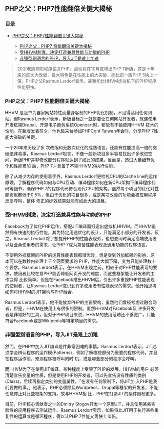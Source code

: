 ## PHP之父：PHP7性能翻倍关键大揭秘

### 目录

- [PHP之父：PHP7性能翻倍关键大揭秘](#php之父php7性能翻倍关键大揭秘)
    
    - [PHP之父：PHP7 性能翻倍关键大揭秘](#php之父php7-性能翻倍关键大揭秘)
    - [受HHVM刺激，决定打造兼具性能与功能的PHP](#受hhvm刺激决定打造兼具性能与功能的php)
    - [非强型别语言的PHP，导入JIT是难上加难](#非强型别语言的php导入jit是难上加难)



> 20岁老牌网页程序语言PHP，最快将在10月底释出PHP 7新版，这是十年来的首次大改版，最大特色是在性能上的大突破，能比前一版PHP 5快上一倍，PHP之父Rasmus Lerdorf表示，甚至能比HHVM虚拟机下的PHP程序性能更快。

### PHP之父：PHP7 性能翻倍关键大揭秘 ###

HHVM 是脸书为自家网站特性而量身客制的PHP优化机制，不见得适用任何网站。但Rasmus Lerdorf表示，新版目标之一就是要让任何网站开发者，就连使用开发框架Drupal、开源电子商务系统Opencart时，都能有不输使用HHVM 技术的性能。在新版发表前夕，他也趁来台参加PHPConf Taiwan年会时，分享PHP 7性能大突破的关键。

一个20年来历经了多 次改版和无数次优化的成熟语言，还能有性能提高一倍的突破绝非易事，Rasmus Lerdorf坦言，不像一般新项目多半容易找出许多改进空间，新版PHP并非修改部分程序就达到了如此的成果。反而是，透过大量细节优化和性能累加 后，PHP 7才具备了不输HHVM的执行性能。

除了从减少内存的使用着手外，Rasmus Lerdorf更检视CPU的Cache line的运作原理，了解程序代码如何与CPU互动、编译程序如何在新CPU架构下编译程序代码等细节，确保PHP 7的程序代码符合现代CPU的架构。虽然每个项目的优化对性能贡献都低于0.5%，但由于优化的项目很多，或是某项改善的功能会被应用程序反复呼叫，整体 修正的综效结果就能有如此大的进展。

### 受HHVM刺激，决定打造兼具性能与功能的PHP ###

Facebook为了优化PHP运作，搭配JIT编译而打造出虚拟机HHVM。而HHVM虽然拥有快速的执行性能，其为特定用途优化的设计，只能满足小部分的开发者。反之，Rasmus Lerdorf除了想提升PHP的性能表现外，也想要同时满足高端使用者以及业余使用者的需求，让PHP 7成为兼备性能表现及通用功能的程序语言。

不使用外挂框架的PHP的运算性能表现都很优异，但是受到外加框架的影响，原本可以在数秒内处理上千个网页要求的 PHP，性能大幅下降，变为只能处理数十个要求。Rasmus Lerdorf表示，在HHVM出现之前，相较于对PHP性能表现的要求，使用者比较在意PHP能否降低网页开发的难度，而这些框架能让开发者的工作变得 比较简单。但是在Facebook推出HHVM后，引出许多重视PHP性能表现的使用者，让Rasmus Lerdorf意识到许多使用者有性能表现的需求。他开始思考如何将HHVM的JIT架构与PHP融合。

Rasmus Lerdorf表示，他不能放弃PHP的主要架构，虽然他们曾经考虑过融合两者，但是，HHVM在使用上有很多的限制。虽然HHVM对Facebook及 许多开发者是非常好的工具，但对于PHP项目来说，HHVM的使用范畴还不够宽广，只能符合Facebook或是Wikipedia等特定项目的需求。

### 非强型别语言的PHP，导入JIT是难上加难 ###

然而，在PHP中加入JIT编译是件非常困难的事情。Rasmus Lerdorf表示，JIT必须学会辨认程序的运作模(Patterns)，例如了解哪些部份为重要的程序代码，并且在程序运作前，预测程序被呼叫的时 机，或是哪些部分的程序会呼叫。

而HHVM为了在使用JIT编译，某种程度上受限了PHP的发展。HHVM的用户 必须清楚宣告变量的性质，但是使用PHP的开发者，可以先宣告没有性质的类别(Class)，后续再指定类别的变量属性。「在没有任何限制下，将JIT加 入PHP是我们要做的事。」他表示，PHP必须顾及Wordpress、Drupal等框架的开发者，不能任意停止对此些框架的支持。故与HHVM相 比，PHP在打造JIT的条件限制更多。

目前，PHP核心贡献者之一的Dmitry Stogov开发一个原型JIT，并且使用某些实验性的应用程序去测试运作。Rasmus Lerdorf表示，如果将此JIT用于执行某些重复性的运算或是循环程序，得以让PHP 7性能又再快上10倍。

----------
